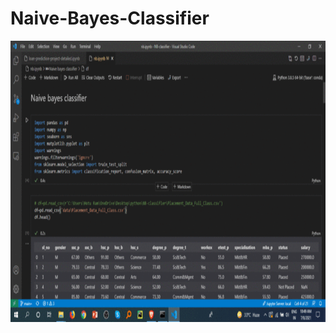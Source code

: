 # Naive-Bayes-Classifier
 <img align="right" alt="GIF" src="https://github.com/HotuRam/Naive-Bayes-Classifier/blob/main/Webp.net-gifmaker.gif?raw=true" width="910" height="450" />
